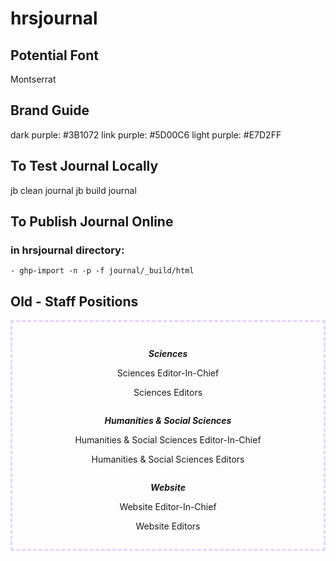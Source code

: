 # hrsjournal

## Potential Font

Montserrat

## Brand Guide

dark purple: #3B1072
link purple: #5D00C6
light purple: #E7D2FF

## To Test Journal Locally

jb clean journal
jb build journal

## To Publish Journal Online

### in hrsjournal directory:

	- ghp-import -n -p -f journal/_build/html

## Old - Staff Positions

<div style="text-align: center; border-width: 3px; border-style:dashed; border-color:#E7D2FF; padding: 1em;"> 

<p> </p>

<div class="row">

<div class="column">

***Sciences***

Sciences Editor-In-Chief

Sciences Editors

</div>

<div class="column">

***Humanities & Social Sciences***

Humanities & Social Sciences Editor-In-Chief

Humanities & Social Sciences Editors

</div>

<div class="column">

***Website***

Website Editor-In-Chief

Website Editors

</div>

</div>